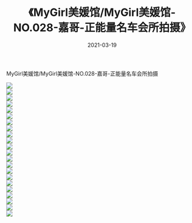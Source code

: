﻿---
layout: post
title:  《MyGirl美媛馆/MyGirl美媛馆-NO.028-嘉哥-正能量名车会所拍摄》
date:   2021-03-19
img: http://pic.660000.xyz/1:/网络美图/2021/MyGirl美媛馆/MyGirl美媛馆-NO.028-嘉哥-正能量名车会所拍摄/000.jpg
categories: [美女, 清纯, 唯美]
---

MyGirl美媛馆/MyGirl美媛馆-NO.028-嘉哥-正能量名车会所拍摄

 ![](http://pic.660000.xyz/1:/网络美图/2021/MyGirl美媛馆/MyGirl美媛馆-NO.028-嘉哥-正能量名车会所拍摄/001.jpg) <br>![](http://pic.660000.xyz/1:/网络美图/2021/MyGirl美媛馆/MyGirl美媛馆-NO.028-嘉哥-正能量名车会所拍摄/002.jpg) <br>![](http://pic.660000.xyz/1:/网络美图/2021/MyGirl美媛馆/MyGirl美媛馆-NO.028-嘉哥-正能量名车会所拍摄/003.jpg) <br>![](http://pic.660000.xyz/1:/网络美图/2021/MyGirl美媛馆/MyGirl美媛馆-NO.028-嘉哥-正能量名车会所拍摄/004.jpg) <br>![](http://pic.660000.xyz/1:/网络美图/2021/MyGirl美媛馆/MyGirl美媛馆-NO.028-嘉哥-正能量名车会所拍摄/005.jpg) <br>![](http://pic.660000.xyz/1:/网络美图/2021/MyGirl美媛馆/MyGirl美媛馆-NO.028-嘉哥-正能量名车会所拍摄/006.jpg) <br>![](http://pic.660000.xyz/1:/网络美图/2021/MyGirl美媛馆/MyGirl美媛馆-NO.028-嘉哥-正能量名车会所拍摄/007.jpg) <br>![](http://pic.660000.xyz/1:/网络美图/2021/MyGirl美媛馆/MyGirl美媛馆-NO.028-嘉哥-正能量名车会所拍摄/008.jpg) <br>![](http://pic.660000.xyz/1:/网络美图/2021/MyGirl美媛馆/MyGirl美媛馆-NO.028-嘉哥-正能量名车会所拍摄/009.jpg) <br>![](http://pic.660000.xyz/1:/网络美图/2021/MyGirl美媛馆/MyGirl美媛馆-NO.028-嘉哥-正能量名车会所拍摄/010.jpg) <br>![](http://pic.660000.xyz/1:/网络美图/2021/MyGirl美媛馆/MyGirl美媛馆-NO.028-嘉哥-正能量名车会所拍摄/011.jpg) <br>![](http://pic.660000.xyz/1:/网络美图/2021/MyGirl美媛馆/MyGirl美媛馆-NO.028-嘉哥-正能量名车会所拍摄/012.jpg) <br>![](http://pic.660000.xyz/1:/网络美图/2021/MyGirl美媛馆/MyGirl美媛馆-NO.028-嘉哥-正能量名车会所拍摄/013.jpg) <br>![](http://pic.660000.xyz/1:/网络美图/2021/MyGirl美媛馆/MyGirl美媛馆-NO.028-嘉哥-正能量名车会所拍摄/014.jpg) <br>![](http://pic.660000.xyz/1:/网络美图/2021/MyGirl美媛馆/MyGirl美媛馆-NO.028-嘉哥-正能量名车会所拍摄/015.jpg) <br>![](http://pic.660000.xyz/1:/网络美图/2021/MyGirl美媛馆/MyGirl美媛馆-NO.028-嘉哥-正能量名车会所拍摄/016.jpg) <br>![](http://pic.660000.xyz/1:/网络美图/2021/MyGirl美媛馆/MyGirl美媛馆-NO.028-嘉哥-正能量名车会所拍摄/017.jpg) <br>![](http://pic.660000.xyz/1:/网络美图/2021/MyGirl美媛馆/MyGirl美媛馆-NO.028-嘉哥-正能量名车会所拍摄/018.jpg) <br>![](http://pic.660000.xyz/1:/网络美图/2021/MyGirl美媛馆/MyGirl美媛馆-NO.028-嘉哥-正能量名车会所拍摄/019.jpg) <br>![](http://pic.660000.xyz/1:/网络美图/2021/MyGirl美媛馆/MyGirl美媛馆-NO.028-嘉哥-正能量名车会所拍摄/020.jpg) <br>![](http://pic.660000.xyz/1:/网络美图/2021/MyGirl美媛馆/MyGirl美媛馆-NO.028-嘉哥-正能量名车会所拍摄/021.jpg) <br>![](http://pic.660000.xyz/1:/网络美图/2021/MyGirl美媛馆/MyGirl美媛馆-NO.028-嘉哥-正能量名车会所拍摄/022.jpg) <br>